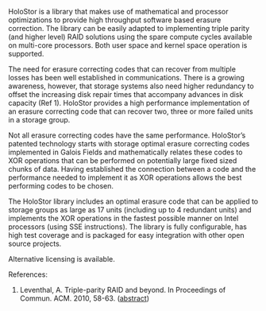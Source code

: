 HoloStor is a library that makes use of mathematical and processor optimizations to provide high throughput software based erasure correction.  The library can be easily adapted to implementing triple parity (and higher level) RAID solutions using the spare compute cycles available on multi-core processors.  Both user space and kernel space operation is supported.

The need for erasure correcting codes that can recover from multiple losses has been well established in communications.  There is a growing awareness, however, that storage systems also need higher redundancy to offset the increasing disk repair times that accompany advances in disk capacity (Ref 1).  HoloStor provides a high performance implementation of an erasure correcting code that can recover two, three or more failed units in a storage group.

Not all erasure correcting codes have the same performance.  HoloStor’s patented technology starts with storage optimal erasure correcting codes implemented in Galois Fields and mathematically relates these codes to XOR operations that can be performed on potentially large fixed sized chunks of data.  Having established the connection between a code and the performance needed to implement it as XOR operations allows the best performing codes to be chosen.

The HoloStor library includes an optimal erasure code that can be applied to storage groups as large as 17 units (including up to 4 redundant units) and implements the XOR operations in the fastest possible manner on Intel processors (using SSE instructions).  The library is fully configurable, has high test coverage and is packaged for easy integration with other open source projects.

Alternative licensing is available.

References:

1. Leventhal, A.  Triple-parity RAID and beyond.  In Proceedings of Commun. ACM. 2010, 58-63. ([abstract](http://cacm.acm.org/magazines/2010/1/55741-triple-parity-raid-and-beyond/abstract))